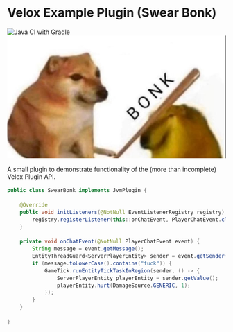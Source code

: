 # Velox Example Plugin (Swear Bonk)
![Java CI with Gradle](https://github.com/mikex86/VeloxExamplePlugin/workflows/Java%20CI%20with%20Gradle/badge.svg)
![Bonk](https://github.com/mikex86/VeloxExamplePlugin/blob/master/images/bonk.jpg)


A small plugin to demonstrate functionality of the (more than incomplete) Velox Plugin API.

```java
public class SwearBonk implements JvmPlugin {

    @Override
    public void initListeners(@NotNull EventListenerRegistry registry) {
        registry.registerListener(this::onChatEvent, PlayerChatEvent.class);
    }

    private void onChatEvent(@NotNull PlayerChatEvent event) {
        String message = event.getMessage();
        EntityThreadGuard<ServerPlayerEntity> sender = event.getSender();
        if (message.toLowerCase().contains("fuck")) {
            GameTick.runEntityTickTaskInRegion(sender, () -> {
                ServerPlayerEntity playerEntity = sender.getValue();
                playerEntity.hurt(DamageSource.GENERIC, 1);
            });
        }
    }

}
```
